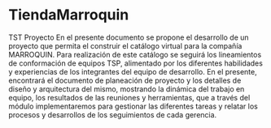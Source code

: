 # TiendaMarroquin
TST Proyecto
En el presente documento se propone el desarrollo de un proyecto que permita el construir el catálogo virtual para la compañía MARROQUIN.
Para realización de este catálogo se seguirá los lineamientos de conformación de equipos TSP, alimentado por los diferentes habilidades y experiencias de los integrantes del equipo de desarrollo.
En el presente, encontrará el documento de planeación de proyecto y los detalles de diseño y arquitectura del mismo, mostrando la dinámica del trabajo en equipo, los resultados de las reuniones y herramientas, que a través del módulo implementaremos para gestionar las diferentes tareas y relatar los procesos y desarrollos de los seguimientos de cada gerencia.
